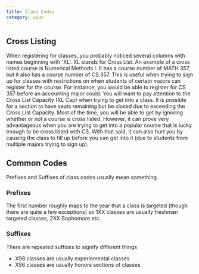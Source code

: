 ```yaml
---
title: Class Codes
category: uiuc
---
```


## Cross Listing
When registering for classes, you probably noticed several columns with names beginning with 'XL'. XL stands for Cross List. An example of a cross listed course is Numerical Methods I. It has a course number of MATH 357, but it also has a course number of CS 357. This is useful when trying to sign up for classes with restrictions on when students of certain majors can register for the course. For instance, you would be able to register for CS 357 before an accounting major could. You will want to pay attention to the Cross List Capacity (XL Cap) when trying to get into a class. It is possible for a section to have seats remaining but be closed due to exceeding the Cross List Capacity.
Most of the time, you will be able to get by ignoring whether or not a course is cross listed. However, it can prove very advantageous when you are trying to get into a popular course that is lucky enough to be cross listed with CS. With that said, it can also hurt you by causing the class to fill up before you can get into it (due to students from multiple majors trying to sign up).

## Common Codes
Prefixes and Suffixes of class codes usually mean something. 

### Prefixes
The first number roughly maps to the year that a class is targeted (though there are quite a few exceptions)
so 1XX classes are usually freshman targeted classes, 2XX Sophomore etc.

### Suffixes 
There are repeated suffixes to signify different things 

- X98 classes are usually experiemental classes 
- X96 classes are usually honors sections of classes 
